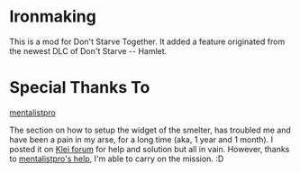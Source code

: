 # Ironmaking

This is a mod for Don't Starve Together.
It added a feature originated from the newest DLC of Don't Starve -- Hamlet.

# Special Thanks To

[mentalistpro](https://github.com/mentalistpro)

The section on how to setup the widget of the smelter,
has troubled me and have been a pain in my arse,
for a long time (aka, 1 year and 1 month).
I posted it on [Klei forum](https://forums.kleientertainment.com/forums/topic/102473-how-to-use-containerwidgetsetup/?page=0&tab=comments#comment-1156538)
for help and solution but all in vain.
However, thanks to [mentalistpro's help](https://github.com/mentalistpro/Advanced-Smelting),
I'm able to carry on the mission. :D
